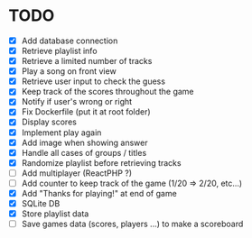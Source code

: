 # TODO

- [x] Add database connection
- [x] Retrieve playlist info
- [x] Retrieve a limited number of tracks
- [x] Play a song on front view
- [x] Retrieve user input to check the guess
- [x] Keep track of the scores throughout the game
- [x] Notify if user's wrong or right
- [x] Fix Dockerfile (put it at root folder)
- [x] Display scores
- [x] Implement play again
- [x] Add image when showing answer
- [x] Handle all cases of groups / titles
- [x] Randomize playlist before retrieving tracks
- [ ] Add multiplayer (ReactPHP ?)
- [ ] Add counter to keep track of the game (1/20 => 2/20, etc...)
- [x] Add "Thanks for playing!" at end of game
- [x] SQLite DB
- [x] Store playlist data
- [ ] Save games data (scores, players ...) to make a scoreboard

